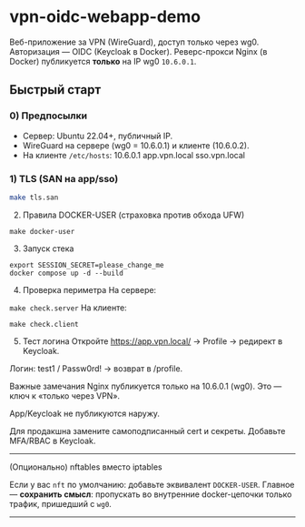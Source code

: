 # vpn-oidc-webapp-demo

Веб-приложение за VPN (WireGuard), доступ только через wg0. Авторизация — OIDC (Keycloak в Docker). Реверс-прокси Nginx (в Docker) публикуется **только** на IP wg0 `10.6.0.1`.

## Быстрый старт

### 0) Предпосылки
- Сервер: Ubuntu 22.04+, публичный IP.
- WireGuard на сервере (wg0 = 10.6.0.1) и клиенте (10.6.0.2).
- На клиенте `/etc/hosts`:
10.6.0.1 app.vpn.local sso.vpn.local


### 1) TLS (SAN на app/sso)
```bash
make tls.san
```
2) Правила DOCKER-USER (страховка против обхода UFW)

```
make docker-user
```
3) Запуск стека

```export OIDC_CLIENT_SECRET=changeme
export SESSION_SECRET=please_change_me
docker compose up -d --build
```
4) Проверка периметра
На сервере:

```make check.server```
На клиенте:

```make check.client```

5) Тест логина
Откройте https://app.vpn.local/ → Profile → редирект в Keycloak.

Логин: test1 / Passw0rd! → возврат в /profile.

Важные замечания
Nginx публикуется только на 10.6.0.1 (wg0). Это — ключ к «только через VPN».

App/Keycloak не публикуются наружу.

Для продакшна замените самоподписанный cert и секреты. Добавьте MFA/RBAC в Keycloak.


---

(Опционально) nftables вместо iptables

Если у вас `nft` по умолчанию: добавьте эквивалент `DOCKER-USER`. Главное — **сохранить смысл**: пропускать во внутренние docker-цепочки только трафик, пришедший с `wg0`.

---
